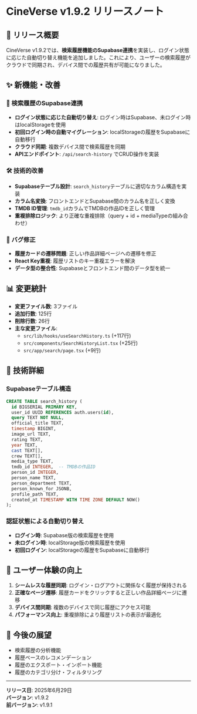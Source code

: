 # CineVerse v1.9.2 リリースノート

## 🎉 リリース概要

CineVerse v1.9.2では、**検索履歴機能のSupabase連携**を実装し、ログイン状態に応じた自動切り替え機能を追加しました。これにより、ユーザーの検索履歴がクラウドで同期され、デバイス間での履歴共有が可能になりました。

## ✨ 新機能・改善

### 🔄 検索履歴のSupabase連携
- **ログイン状態に応じた自動切り替え**: ログイン時はSupabase、未ログイン時はlocalStorageを使用
- **初回ログイン時の自動マイグレーション**: localStorageの履歴をSupabaseに自動移行
- **クラウド同期**: 複数デバイス間で検索履歴を同期
- **APIエンドポイント**: `/api/search-history` でCRUD操作を実装

### 🛠️ 技術的改善
- **Supabaseテーブル設計**: `search_history`テーブルに適切なカラム構造を実装
- **カラム名変換**: フロントエンドとSupabase間のカラム名を正しく変換
- **TMDB ID管理**: `tmdb_id`カラムでTMDBの作品IDを正しく管理
- **重複排除ロジック**: より正確な重複排除（query + id + mediaTypeの組み合わせ）

### 🐛 バグ修正
- **履歴カードの遷移問題**: 正しい作品詳細ページへの遷移を修正
- **React Key重複**: 履歴リストのキー重複エラーを解決
- **データ型の整合性**: Supabaseとフロントエンド間のデータ型を統一

## 📊 変更統計

- **変更ファイル数**: 3ファイル
- **追加行数**: 125行
- **削除行数**: 26行
- **主な変更ファイル**:
  - `src/lib/hooks/useSearchHistory.ts` (+117行)
  - `src/components/SearchHistoryList.tsx` (+25行)
  - `src/app/search/page.tsx` (+9行)

## 🔧 技術詳細

### Supabaseテーブル構造
```sql
CREATE TABLE search_history (
  id BIGSERIAL PRIMARY KEY,
  user_id UUID REFERENCES auth.users(id),
  query TEXT NOT NULL,
  official_title TEXT,
  timestamp BIGINT,
  image_url TEXT,
  rating TEXT,
  year TEXT,
  cast TEXT[],
  crew TEXT[],
  media_type TEXT,
  tmdb_id INTEGER,  -- TMDBの作品ID
  person_id INTEGER,
  person_name TEXT,
  person_department TEXT,
  person_known_for JSONB,
  profile_path TEXT,
  created_at TIMESTAMP WITH TIME ZONE DEFAULT NOW()
);
```

### 認証状態による自動切り替え
- **ログイン時**: Supabase版の検索履歴を使用
- **未ログイン時**: localStorage版の検索履歴を使用
- **初回ログイン**: localStorageの履歴をSupabaseに自動移行

## 🎯 ユーザー体験の向上

1. **シームレスな履歴同期**: ログイン・ログアウトに関係なく履歴が保持される
2. **正確なページ遷移**: 履歴カードをクリックすると正しい作品詳細ページに遷移
3. **デバイス間同期**: 複数のデバイスで同じ履歴にアクセス可能
4. **パフォーマンス向上**: 重複排除により履歴リストの表示が最適化

## 🚀 今後の展望

- 検索履歴の分析機能
- 履歴ベースのレコメンデーション
- 履歴のエクスポート・インポート機能
- 履歴のカテゴリ分け・フィルタリング

---

**リリース日**: 2025年6月29日  
**バージョン**: v1.9.2  
**前バージョン**: v1.9.1 